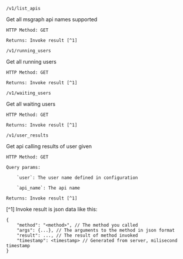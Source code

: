 `/v1/list_apis`

Get all msgraph api names supported

    HTTP Method: GET

    Returns: Invoke result [^1]

`/v1/running_users`

Get all running users

    HTTP Method: GET

    Returns: Invoke result [^1]

`/v1/waiting_users`

Get all waiting users

    HTTP Method: GET

    Returns: Invoke result [^1]

`/v1/user_results`

Get api calling results of user given

    HTTP Method: GET

    Query params:

        `user`: The user name defined in configuration

        `api_name`: The api name

    Returns: Invoke result [^1]

[^1] Invoke result is json data like this:
```jsonc
{
    "method": "<method>", // The method you called
    "args": {...}, // The arguments to the method in json format
    "result": ..., // The result of method invoked
    "timestamp": <timestamp> // Generated from server, milisecond timestamp
}
```
